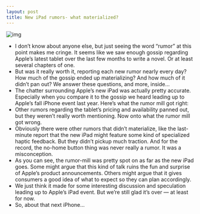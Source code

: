 ```yaml
---
layout: post
title: New iPad rumors- what materialized?
---
```

![img](http://media.idownloadblog.com/wp-content/uploads/2012/03/new-ipad1.jpg)
* I don’t know about anyone else, but just seeing the word “rumor” at this point makes me cringe. It seems like we saw enough gossip regarding Apple’s latest tablet over the last few months to write a novel. Or at least several chapters of one.
* But was it really worth it, reporting each new rumor nearly every day? How much of the gossip ended up materializing? And how much of it didn’t pan out? We answer these questions, and more, inside…
* The chatter surrounding Apple’s new iPad was actually pretty accurate. Especially when you compare it to the gossip we heard leading up to Apple’s fall iPhone event last year. Here’s what the rumor mill got right:
* Other rumors regarding the tablet’s pricing and availability panned out, but they weren’t really worth mentioning. Now onto what the rumor mill got wrong.
* Obviously there were other rumors that didn’t materialize, like the last-minute report that the new iPad might feature some kind of specialized haptic feedback. But they didn’t pickup much traction. And for the record, the no-home button thing was never really a rumor. It was a misconception.
* As you can see, the rumor-mill was pretty spot on as far as the new iPad goes. Some might argue that this kind of talk ruins the fun and surprise of Apple’s product announcements. Others might argue that it gives consumers a good idea of what to expect so they can plan accordingly.
* We just think it made for some interesting discussion and speculation leading up to Apple’s iPad event. But we’re still glad it’s over — at least for now.
* So, about that next iPhone…

